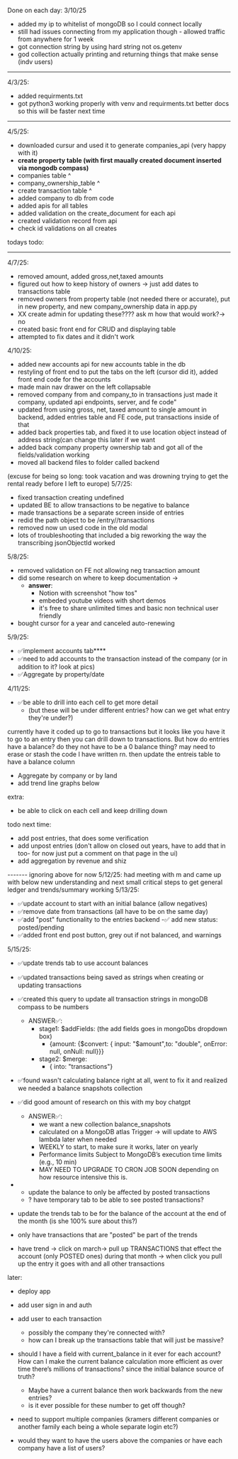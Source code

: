 Done on each day:
3/10/25

- added my ip to whitelist of mongoDB so I could connect locally
- still had issues connecting from my application though - allowed traffic from anywhere for 1 week
- got connection string by using hard string not os.getenv
- god collection actually printing and returning things that make sense (indv users)

---

4/3/25:

- added requirments.txt
- got python3 working properly with venv and requirments.txt better docs so this will be faster next time

---

4/5/25:

- downloaded cursur and used it to generate companies_api (very happy with it)
- **create property table (with first maually created document inserted via mongodb compass)**
- companies table ^
- company_ownership_table ^
- create transaction table ^
- added company to db from code
- added apis for all tables
- added validation on the create_document for each api
- created validation record from api
- check id validations on all creates

todays todo:

---

4/7/25:

- removed amount, added gross,net,taxed amounts
- figured out how to keep history of owners -> just add dates to transactions table
- removed owners from property table (not needed there or accurate), put in new property, and new company_ownership data in app.py
- XX create admin for updating these???? ask m how that would work?-> no
- created basic front end for CRUD and displaying table
- attempted to fix dates and it didn't work

4/10/25:

- added new accounts api for new accounts table in the db
- restyling of front end to put the tabs on the left (cursor did it), added front end code for the accounts
- made main nav drawer on the left collapsable
- removed company from and company_to in transactions just made it company, updated api endpoints, server, and fe code"
- updated from using gross, net, taxed amount to single amount in backend, added entries table and FE code, put transactions inside of that
- added back properties tab, and fixed it to use location object instead of address string(can change this later if we want
- added back company property ownership tab and got all of the fields/validation working
- moved all backend files to folder called backend

(excuse for being so long: took vacation and was drowning trying to get the rental ready before I left to europe)
5/7/25:

- fixed transaction creating undefined
- updated BE to allow transactions to be negative to balance
- made transactions be a separate screen inside of entries
- redid the path object to be /entry/<entry-id>/transactions
- removed now un used code in the old modal
- lots of troubleshooting that included a big reworking the way the transcribing jsonObjectId worked

5/8/25:

- removed validation on FE not allowing neg transaction amount
- did some research on where to keep documentation ->
  - **answer**:
    - Notion with screenshot "how tos"
    - embeded youtube videos with short demos
    - it's free to share unlimited times and basic non technical user friendly
- bought cursor for a year and canceled auto-renewing

5/9/25:

- ✅implement accounts tab\*\*\*\*
- ✅need to add accounts to the transaction instead of the company (or in addition to it? look at pics)
- ✅Aggregate by property/date

4/11/25:

- ✅be able to drill into each cell to get more detail
  - (but these will be under different entries? how can we get what entry they're under?)

currently have it coded up to go to transactions but it looks like you have it to go to an entry then you can drill down to transactions. But how do entries have a balance? do they not have to be a 0 balance thing?
may need to erase or stash the code I have written rn.
then update the entreis table to have a balance column

- Aggregate by company or by land
- add trend line graphs below

extra:

- be able to click on each cell and keep drilling down

todo next time:

- add post entries, that does some verification
- add unpost entries (don't allow on closed out years, have to add that in too- for now just put a comment on that page in the ui)
- add aggregation by revenue and shiz

------- ignoring above for now
5/12/25: had meeting with m and came up with below new understanding and next small critical steps to get general ledger and trends/summary working
5/13/25:

- ✅update account to start with an initial balance (allow negatives)
- ✅remove date from transactions (all have to be on the same day)
- ✅add "post" functionality to the entries backend
  -✅ add new status: posted/pending
- ✅added front end post button, grey out if not balanced, and warnings

5/15/25:

- ✅update trends tab to use account balances
- ✅updated transactions being saved as strings when creating or updating transactions
- ✅created this query to update all transaction strings in mongoDB compass to be numbers
  - ANSWER✅:
    - stage1: $addFields: (the add fields goes in mongoDbs dropdown box)
      - {amount: {$convert: { input: "$amount",to: "double", onError: null, onNull: null}}}
    - stage2: $merge:
      - { into: "transactions"}
- ✅found wasn't calculating balance right at all, went to fix it and realized we needed a balance snapshots collection
- ✅did good amount of research on this with my boy chatgpt

  - ANSWER✅:
    - we want a new collection balance_snapshots
    - calculated on a MongoDB atlas Trigger -> will update to AWS lambda later when needed
    - WEEKLY to start, to make sure it works, later on yearly
    - Performance limits Subject to MongoDB’s execution time limits (e.g., 10 min)
    - MAY NEED TO UPGRADE TO CRON JOB SOON depending on how resource intensive this is.

- - update the balance to only be affected by posted transactions
  - ? have temporary tab to be able to see posted transactions?

- update the trends tab to be for the balance of the account at the end of the month (is she 100% sure about this?)
- only have transactions that are "posted" be part of the trends

- have trend -> click on march-> pull up TRANSACTIONS that effect the account (only POSTED ones) during that month -> when click you pull up the entry it goes with and all other transactions

later:

- deploy app
- add user sign in and auth
- add user to each transaction
  - possibly the company they're connected with?
  - how can I break up the transactions table that will just be massive?
- should I have a field with current_balance in it ever for each account? How can I make the current balance calculation more efficient as over time there’s millions of transactions? since the initial balance source of truth?

  - Maybe have a current balance then work backwards from the new entries?
  - is it ever possible for these number to get off though?

- need to support multiple companies (kramers different companies or another family each being a whole separate login etc?)
- would they want to have the users above the companies or have each company have a list of users?

